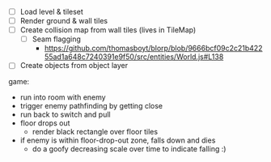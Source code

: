 - [ ] Load level & tileset
- [ ] Render ground & wall tiles
- [ ] Create collision map from wall tiles (lives in TileMap)
  - [ ] Seam flagging
    - https://github.com/thomasboyt/blorp/blob/9666bcf09c2c21b42255ad1a648c7240391e9f50/src/entities/World.js#L138
- [ ] Create objects from object layer

game:

- run into room with enemy
- trigger enemy pathfinding by getting close
- run back to switch and pull
- floor drops out
  - render black rectangle over floor tiles
- if enemy is within floor-drop-out zone, falls down and dies
  - do a goofy decreasing scale over time to indicate falling :)
